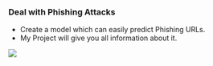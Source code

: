 ### Deal with Phishing Attacks 
* Create a model which can easily predict Phishing URLs.
* My Project will give you all information about it.

<img src = 'https://images.pexels.com/photos/5935794/pexels-photo-5935794.jpeg?cs=srgb&dl=pexels-sora-shimazaki-5935794.jpg&fm=jpg'>
